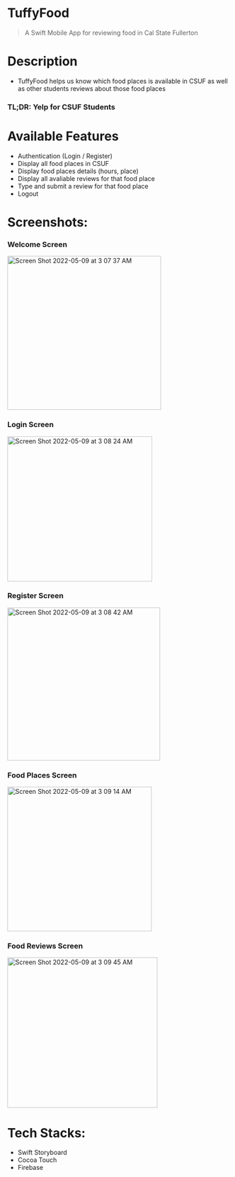 # TuffyFood
> A Swift Mobile App for reviewing food in Cal State Fullerton

# Description 
* TuffyFood helps us know which food places is available in CSUF as well as other students reviews about those food places

### TL;DR: Yelp for CSUF Students 

# Available Features
* Authentication (Login / Register)
* Display all food places in CSUF
* Display food places details (hours, place)
* Display all avaliable reviews for that food place
* Type and submit a review for that food place
* Logout

# Screenshots:

### Welcome Screen
<img width="347" alt="Screen Shot 2022-05-09 at 3 07 37 AM" src="https://user-images.githubusercontent.com/58461444/167388575-168f5b8c-8d22-4315-8932-7d0d7c10708f.png">

### Login Screen
<img width="327" alt="Screen Shot 2022-05-09 at 3 08 24 AM" src="https://user-images.githubusercontent.com/58461444/167388726-b834ea0f-44f7-43a7-89e8-d42ff58f001c.png">

### Register Screen
<img width="345" alt="Screen Shot 2022-05-09 at 3 08 42 AM" src="https://user-images.githubusercontent.com/58461444/167388782-4e45cc70-cb14-4150-a26a-188c2b2f8027.png">

### Food Places Screen
<img width="326" alt="Screen Shot 2022-05-09 at 3 09 14 AM" src="https://user-images.githubusercontent.com/58461444/167388865-3a95f449-c088-42da-a0c1-5778dccc3efe.png">

### Food Reviews Screen
<img width="339" alt="Screen Shot 2022-05-09 at 3 09 45 AM" src="https://user-images.githubusercontent.com/58461444/167388959-107b9cb0-6b27-42b7-9bc5-12487205dc31.png">

# Tech Stacks:
* Swift Storyboard 
* Cocoa Touch
* Firebase
